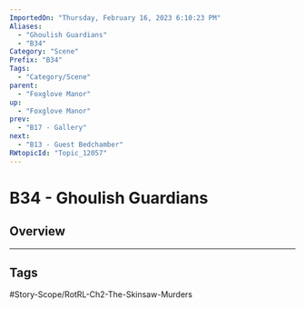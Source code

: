 ```yaml
---
ImportedOn: "Thursday, February 16, 2023 6:10:23 PM"
Aliases:
  - "Ghoulish Guardians"
  - "B34"
Category: "Scene"
Prefix: "B34"
Tags:
  - "Category/Scene"
parent:
  - "Foxglove Manor"
up:
  - "Foxglove Manor"
prev:
  - "B17 - Gallery"
next:
  - "B13 - Guest Bedchamber"
RWtopicId: "Topic_12057"
---
```

# B34 - Ghoulish Guardians
## Overview

---
## Tags
#Story-Scope/RotRL-Ch2-The-Skinsaw-Murders

